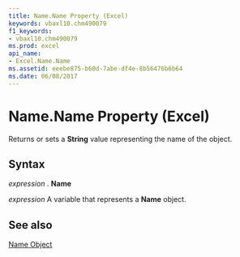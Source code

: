 ```yaml
---
title: Name.Name Property (Excel)
keywords: vbaxl10.chm490079
f1_keywords:
- vbaxl10.chm490079
ms.prod: excel
api_name:
- Excel.Name.Name
ms.assetid: eeebe875-b60d-7abe-df4e-8b56476b6b64
ms.date: 06/08/2017
---
```



# Name.Name Property (Excel)

Returns or sets a  **String** value representing the name of the object.


## Syntax

 _expression_ . **Name**

 _expression_ A variable that represents a **Name** object.


## See also


[Name Object](Excel.Name.md)

